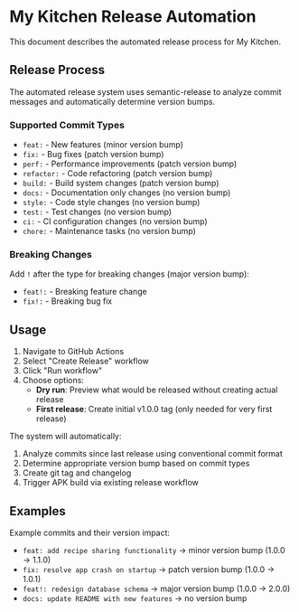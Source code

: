 # My Kitchen Release Automation

This document describes the automated release process for My Kitchen.

## Release Process

The automated release system uses semantic-release to analyze commit messages and automatically determine version bumps.

### Supported Commit Types

- `feat:` - New features (minor version bump)
- `fix:` - Bug fixes (patch version bump)
- `perf:` - Performance improvements (patch version bump)
- `refactor:` - Code refactoring (patch version bump)
- `build:` - Build system changes (patch version bump)
- `docs:` - Documentation only changes (no version bump)
- `style:` - Code style changes (no version bump)
- `test:` - Test changes (no version bump)
- `ci:` - CI configuration changes (no version bump)
- `chore:` - Maintenance tasks (no version bump)

### Breaking Changes

Add `!` after the type for breaking changes (major version bump):
- `feat!:` - Breaking feature change
- `fix!:` - Breaking bug fix

## Usage

1. Navigate to GitHub Actions
2. Select "Create Release" workflow  
3. Click "Run workflow"
4. Choose options:
   - **Dry run**: Preview what would be released without creating actual release
   - **First release**: Create initial v1.0.0 tag (only needed for very first release)

The system will automatically:
1. Analyze commits since last release using conventional commit format
2. Determine appropriate version bump based on commit types
3. Create git tag and changelog
4. Trigger APK build via existing release workflow

## Examples

Example commits and their version impact:
- `feat: add recipe sharing functionality` → minor version bump (1.0.0 → 1.1.0)
- `fix: resolve app crash on startup` → patch version bump (1.0.0 → 1.0.1)  
- `feat!: redesign database schema` → major version bump (1.0.0 → 2.0.0)
- `docs: update README with new features` → no version bump